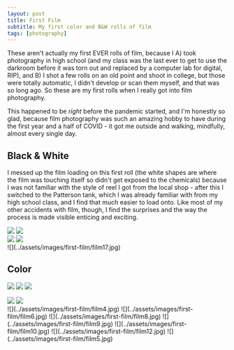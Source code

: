 ```yaml
---
layout: post
title: First Film
subtitle: My first color and B&W rolls of film
tags: [photography]
---
```


These aren't actually my first EVER rolls of film, because I A) took photography in high school (and my class was the last ever to get to use the darkroom before it was torn out and replaced by a computer lab for digital, RIP), and B) I shot a few rolls on an old point and shoot in college, but those were totally automatic, I didn't develop or scan them myself, and that was so long ago. So these are my first rolls when I really got into film photography.

This happened to be _right_ before the pandemic started, and I'm honestly so glad, because film photography was such an amazing hobby to have during the first year and a half of COVID - it got me outside and walking, mindfully, almost every single day.

## Black & White

I messed up the film loading on this first roll (the white shapes are where the film was touching itself so didn't get exposed to the chemicals) because I was not familiar with the style of reel I got from the local shop - after this I switched to the Patterson tank, which I was already familiar with from my high school class, and I find that much easier to load onto. Like most of my other accidents with film, though, I find the surprises and the way the process is made visible enticing and exciting.

<section class="portrait-img-group">
  <img src="../assets/images/first-film/film13.jpg"/>
  <img src="../assets/images/first-film/film16.jpg"/>
</section>
<section class="portrait-img-group">
  <img src="../assets/images/first-film/film14.jpg"/>
  <img src="../assets/images/first-film/film15.jpg"/>
</section>
![](../assets/images/first-film/film17.jpg)

## Color

![](../assets/images/first-film/film7.jpg)
![](../assets/images/first-film/film11.jpg)
![](../assets/images/first-film/film1.jpg)
<section class="portrait-img-group">
  <img src="../assets/images/first-film/film2.jpg"/>
  <img src="../assets/images/first-film/film3.jpg"/>
</section>
![](../assets/images/first-film/film4.jpg)
![](../assets/images/first-film/film6.jpg)
![](../assets/images/first-film/film8.jpg)
![](../assets/images/first-film/film9.jpg)
![](../assets/images/first-film/film10.jpg)
![](../assets/images/first-film/film12.jpg)
![](../assets/images/first-film/film5.jpg)
